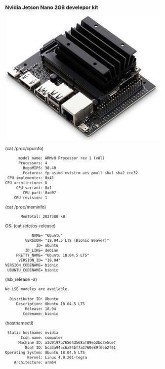 ### Nvidia Jetson Nano 2GB develepor kit

![Nvidia_jetson](../imgs/Nvidia_jetson.jpg)

(cat /proc/cpuinfo)

          model name: ARMv8 Processor rev 1 (v8l)
          Processors: 4
            BogoMIPS: 38.40
            Features: fp asimd evtstrm aes pmull sha1 sha2 crc32
     CPU implementer: 0x41
    CPU architecture: 8
         CPU variant: 0x1
            CPU part: 0xd07
        CPU revision: 1
 

(cat /proc/meminfo)


           MemTotal: 2027380 kB

 
OS:
(cat /etc/os-release)

    
                NAME= "Ubuntu"
             VERSION= "18.04.5 LTS (Bionic Beaver)"
                  ID= ubuntu
             ID_LIKE= debian
         PRETTY_NAME= "Ubuntu 18.04.5 LTS"
          VERSION_ID= "18.04"
    VERSION_CODENAME= bionic
     UBUNTU_CODENAME= bionic
 
(lsb_release -a)

    No LSB modules are available.

      Distributor ID: Ubuntu
         Description: Ubuntu 18.04.5 LTS
             Release: 18.04
            Codename: bionic
 
(hostnamectl)

     Static hostname: nvidia
           Icon name: computer
          Machine ID: a3d9197b765643568af09eb2bd3e5ce7
             Boot ID: bca3a94ac6a84bf7a3760e89f6eb2f61
    Operating System: Ubuntu 18.04.5 LTS
              Kernel: Linux 4.9.201-tegra
        Architecture: arm64
